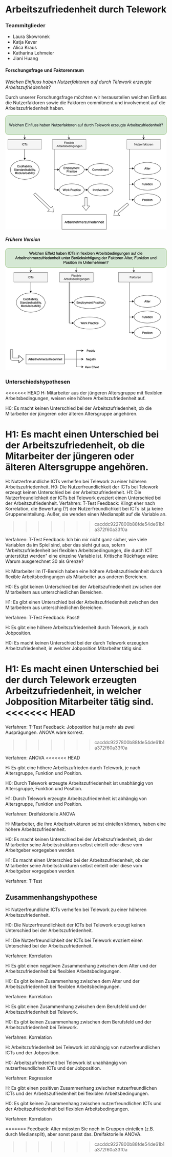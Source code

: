 # Arbeitszufriedenheit durch Telework


### Teammitglieder

* Laura Skowronek
* Katja Kever
* Alica Kraus
* Katharina Lehmeier
* Jiani Huang

#### Forschungsfrage und Faktorenraum
_Welchen Einfluss haben Nutzerfaktoren auf durch Telework erzeugte
Arbeitszufriedenheit?_

Durch unserer Forschungsfrage möchten wir herausstellen welchen Einfluss die Nutzerfaktoren sowie die Faktoren commitment und involvement auf die Arbeitszufriedenheit haben.

![Faktorenraum](images/FaktorenraumNEU.png)

#### _Frühere Version_

![Faktorenraum_alt](images/Faktorenraum.png)


### Unterschiedshypothesen

<<<<<<< HEAD
H: Mitarbeiter aus der jüngeren Altersgruppe mit flexiblen Arbeitsbedingungen, weisen eine höhere Arbeitszufriedenheit auf.

H0: Es macht keinen Unterschied bei der Arbeitszufriedenheit, ob die Mitarbeiter der jüngeren oder älteren Altersgruppe angehören. 

H1: Es macht einen Unterschied bei der Arbeitszufriedenheit, ob die Mitarbeiter der jüngeren oder älteren Altersgruppe angehören. 
=======
H: Nutzerfreundliche ICTs verhelfen bei Telework zu einer höheren Arbeitszufriedenheit.
H0: Die Nutzerfreundlichkeit der ICTs bei Telework erzeugt keinen Unterschied bei der  Arbeitszufriedenheit.
H1: Die Nutzerfreundlichkeit der ICTs bei Telework evoziert einen Unterschied bei der Arbeitszufriedenheit.
Verfahren: T-Test
Feedback: Klingt eher nach Korrelation, die Bewertung (?) der Nutzerfreundlichkeit bei ICTs ist ja keine Gruppeneinteilung. Außer, sie wenden einen Mediansplit auf die Variable an. 
>>>>>>> cacddc9227800b88fde54de61b1a372f60a33f0a

Verfahren: T-Test
Feedback: Ich bin mir nicht ganz sicher, wie viele Variablen da im Spiel sind, aber das sieht gut aus, sofern "Arbeitszufriedenheit bei flexiblen Arbeitsbedingungen, die durch ICT unterstützt werden" eine einzelne Variable ist. Kritische Rückfrage wäre: Warum ausgerechnet 30 als Grenze?


H: Mitarbeiter im IT-Bereich haben eine höhere Arbeitszufriedenheit durch flexible Arbeitsbedingungen als Mitarbeiter aus anderen Bereichen. 

H0: Es gibt keinen Unterschied bei der Arbeitszufriedenheit zwischen den Mitarbeitern aus unterschiedlichen Bereichen.

H1: Es gibt einen Unterschied bei der Arbeitszufriedenheit zwischen den Mitarbeitern aus unterschiedlichen Bereichen.

Verfahren: T-Test
Feedback: Passt!


H: Es gibt eine höhere Arbeitszufriedenheit durch Telework, je nach Jobposition. 

H0: Es macht keinen Unterschied bei der durch Telework erzeugten Arbeitzufriedenheit, in welcher Jobposition Mitarbeiter tätig sind. 

H1: Es macht einen Unterschied bei der durch Telework erzeugten Arbeitzufriedenheit, in welcher Jobposition Mitarbeiter tätig sind. 
<<<<<<< HEAD
=======
Verfahren: T-Test
Feedback: Jobposition hat ja mehr als zwei Ausprägungen. ANOVA wäre korrekt. 
>>>>>>> cacddc9227800b88fde54de61b1a372f60a33f0a

Verfahren: ANOVA
<<<<<<< HEAD


H: Es gibt eine höhere Arbeitszufrieden durch Telework, je nach Altersgruppe, Funktion und Position.

H0: Durch Telework erzeugte Arbeitszufriedenheit ist unabhängig von Altersgruppe, Funktion und Position. 

H1: Durch Telework erzeugte Arbeitszufriedenheit ist abhängig von Altersgruppe, Funktion und Position.

Verfahren: Dreifaktorielle ANOVA


H: Mitarbeiter, die ihre Arbeitsstrukturen selbst einteilen können, haben eine höhere Arbeitszufriedenheit.

H0: Es macht keinen Unterschied bei der Arbeitszufriedenheit, ob der Mitarbeiter seine Arbeitsstrukturen selbst einteilt oder diese vom Arbeitgeber vorgegeben werden. 

H1: Es macht einen Unterschied bei der Arbeitszufriedenheit, ob der Mitarbeiter seine Arbeitsstrukturen selbst einteilt oder diese vom Arbeitgeber vorgegeben werden. 

Verfahren: T-Test


## Zusammenhangshypothese

H: Nutzerfreundliche ICTs verhelfen bei Telework zu einer höheren Arbeitszufriedenheit.

H0: Die Nutzerfreundlichkeit der ICTs bei Telework erzeugt keinen Unterschied bei der  Arbeitszufriedenheit.

H1: Die Nutzerfreundlichkeit der ICTs bei Telework evoziert einen Unterschied bei der Arbeitszufriedenheit.

Verfahren: Korrelation


H: Es gibt einen negativen Zusammenhang zwischen dem Alter und der Arbeitszufriedenheit bei flexiblen Arbeitsbedingungen.

H0: Es gibt keinen Zusammenhang zwischen dem Alter und der Arbeitszufriedenheit bei flexiblen Arbeitsbedingungen.


Verfahren: Korrelation


H: Es gibt einen Zusammenhang zwischen dem Berufsfeld und der Arbeitszufriedenheit bei Telework.

H0: Es gibt keinen Zusammenhang zwischen dem Berufsfeld und der Arbeitszufriedenheit bei Telework.

Verfahren: Korrelation


H: Arbeitszufriedenheit bei Telework ist abhängig von nutzerfreundlichen ICTs und der Jobposition.

H0: Arbeitszufriedenheit bei Telework ist unabhängig von nutzerfreundlichen ICTs und der Jobposition.

Verfahren: Regression


H: Es gibt einen positiven Zusammenhang zwischen nutzerfreundlichen ICTs und der Arbeitszufriedenheit bei flexiblen Arbeitsbedingungen. 

H0: Es gibt keinen Zusammenhang zwischen nutzerfreundlichen ICTs und der Arbeitszufriedenheit bei flexiblen Arbeitsbedingungen. 

Verfahren: Korrelation













=======
Feedback: Alter müssten Sie noch in Gruppen einteilen (z.B. durch Mediansplit), aber sonst passt das. Dreifaktorielle ANOVA.
>>>>>>> cacddc9227800b88fde54de61b1a372f60a33f0a
